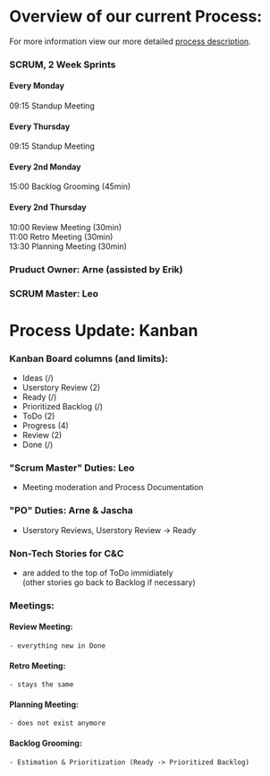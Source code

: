 # Overview of our current Process:  
For more information view our more detailed [process description](process.md). 

### SCRUM, 2 Week Sprints

#### Every Monday  
09:15 Standup Meeting  

#### Every Thursday  
09:15 Standup Meeting  

#### Every 2nd Monday
15:00 Backlog Grooming (45min)

#### Every 2nd Thursday
10:00 Review Meeting (30min)  
11:00 Retro Meeting (30min)  
13:30 Planning Meeting (30min)  


### Pruduct Owner: Arne (assisted by Erik)
  
### SCRUM Master: Leo  

# Process Update: Kanban

### Kanban Board columns (and limits):
  - Ideas (/)
  - Userstory Review (2)
  - Ready (/)
  - Prioritized Backlog (/)
  - ToDo (2)
  - Progress (4)
  - Review (2)
  - Done (/)
  
 ### "Scrum Master" Duties: Leo
  - Meeting moderation and Process Documentation
 ### "PO" Duties: Arne & Jascha
  - Userstory Reviews, Userstory Review -> Ready
 
 ### Non-Tech Stories for C&C
  - are added to the top of ToDo immidiately  
    (other stories go back to Backlog if necessary)
    
### Meetings:
  #### Review Meeting: 
    - everything new in Done
  #### Retro Meeting: 
    - stays the same
  #### Planning Meeting: 
    - does not exist anymore
  #### Backlog Grooming: 
    - Estimation & Prioritization (Ready -> Prioritized Backlog)
